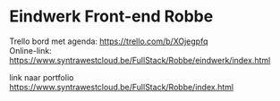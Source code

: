 # Eindwerk Front-end Robbe

Trello bord met agenda: https://trello.com/b/XOjegpfq <br>
Online-link: https://www.syntrawestcloud.be/FullStack/Robbe/eindwerk/index.html

link naar portfolio https://www.syntrawestcloud.be/FullStack/Robbe/index.html
